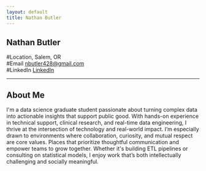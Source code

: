 ```yaml
---
layout: default
title: Nathan Butler
---
```


## Nathan Butler

#Location, Salem, OR  
#Email [nbutler428@gmail.com](mailto:nbutler428@gmail.com)  
#LinkedIn [LinkedIn](https://www.linkedin.com/in/nathan-r-butler/)

---

## About Me

I'm a data science graduate student passionate about turning complex data into actionable insights that support public good. With hands-on experience in technical support, clinical research, and real-time data engineering, I thrive at the intersection of technology and real-world impact. I’m especially drawn to environments where collaboration, curiosity, and mutual respect are core values. Places that prioritize thoughtful communication and empower teams to grow together. Whether it's building ETL pipelines or consulting on statistical models, I enjoy work that’s both intellectually challenging and socially meaningful.
